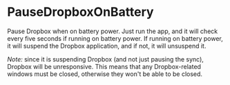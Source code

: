 # PauseDropboxOnBattery
Pause Dropbox when on battery power. Just run the app, and it will check every five seconds if running on battery power. If running on battery power, it will suspend the Dropbox application, and if not, it will unsuspend it.

*Note:* since it is suspending Dropbox (and not just pausing the sync), Dropbox will be unresponsive. This means that any Dropbox-related windows must be closed, otherwise they won't be able to be closed.
